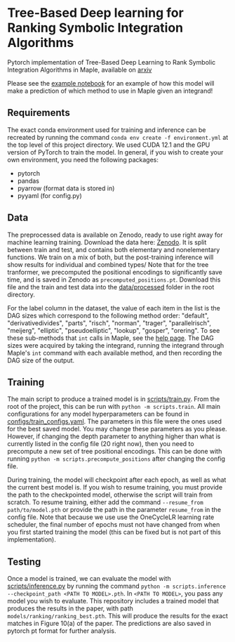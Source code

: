 # Tree-Based Deep learning for Ranking Symbolic Integration Algorithms
Pytorch implementation of Tree-Based Deep Learning to Rank Symbolic Integration Algorithms in Maple, available on [arxiv](https://www.arxiv.org/abs/2508.06383)

Please see the [example notebook](predict_method_example.ipynb) for an example of how this model will make a prediction of which method to use in Maple given an integrand!

## Requirements
The exact conda environment used for training and inference can be recreated by running the command `conda env create -f environment.yml` at the top level of this project directory. We used CUDA 12.1 and the GPU version of PyTorch to train the model. In general, if you wish to create your own environment, you need the following packages:
 - pytorch
 - pandas
 - pyarrow (format data is stored in)
 - pyyaml (for config.py) 

## Data
The preprocessed data is available on Zenodo, ready to use right away for machine learning training. Download the data here: [Zenodo](https://zenodo.org/records/16754656). It is split between train and test, and contains both elementary and nonelementary functions. We train on a mix of both, but the post-training inference will show results for individual and combined types/ Note that for the tree tranformer, we precomputed the positional encodings to significantly save time, and is saved in Zenodo as `precomputed_positions.pt`. Download this file and the train and test data into the [data/processed](data/processed) folder in the root directory.

For the label column in the dataset, the value of each item in the list is the DAG sizes which correspond to the following method order: "default", "derivativedivides", "parts", "risch", "norman", "trager", "parallelrisch", "meijerg", "elliptic", "pseudoelliptic", "lookup", "gosper", "orering". To see these sub-methods that `int` calls in Maple, see the [help page](https://www.maplesoft.com/support/help/maple/view.aspx?path=int%2fmethods). The DAG sizes were acquired by taking the integrand, running the integrand through Maple's `int` command with each available method, and then recording the DAG size of the output.

## Training
The main script to produce a trained model is in [scripts/train.py](scripts/train.py). From the root of the project, this can be run with `python -m scripts.train`. All main configurations for any model hyperparameters can be found in [configs/train_configs.yaml](configs/train_configs.yaml). The parameters in this file were the ones used for the best saved model. You may change these parameters as you please. However, if changing the depth parameter to anything higher than what is currently listed in the config file (20 right now), then you need to precompute a new set of tree positional encodings. This can be done with running `python -m scripts.precompute_positions` after changing the config file.

During training, the model will checkpoint after each epoch, as well as what the current best model is. If you wish to resume training, you must provide the path to the checkpointed model, otherwise the script will train from scratch. To resume training, either add the command `--resume_from path/to/model.pth` or provide the path in the parameter `resume_from` in the config file. Note that because we use use the OneCycleLR learning rate scheduler, the final number of epochs must not have changed from when you first started training the model (this can be fixed but is not part of this implementation).

## Testing
Once a model is trained, we can evaluate the model with [scripts/inference.py](scripts/inference.py) by running the command `python -m scripts.inference --checkpoint_path <PATH TO MODEL>.pth`. In `<PATH TO MODEL>`, you pass any model you wish to evaluate. This repository includes a trained model that produces the results in the paper, with path `models/ranking/ranking_best.pth`. This will produce the results for the exact matches in Figure 10(a) of the paper. The predictions are also saved in pytorch pt format for further analysis.  
